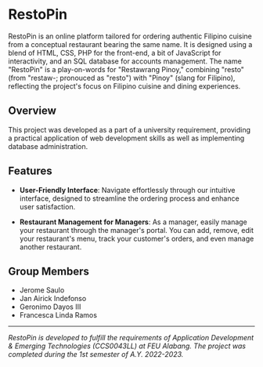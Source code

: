 # RestoPin

RestoPin is an online platform tailored for ordering authentic Filipino cuisine from a conceptual restaurant bearing the same name. It is designed using a blend of HTML, CSS, PHP for the front-end, a bit of JavaScript for interactivity, and an SQL database for accounts management. The name "RestoPin" is a play-on-words for "Restawrang Pinoy," combining "resto" (from "restaw-; pronouced as "resto") with "Pinoy" (slang for Filipino), reflecting the project's focus on Filipino cuisine and dining experiences.

## Overview

This project was developed as a part of a university requirement, providing a practical application of web development skills as well as implementing database administration.

## Features

- **User-Friendly Interface**: Navigate effortlessly through our intuitive interface, designed to streamline the ordering process and enhance user satisfaction.
  
- **Restaurant Management for Managers**: As a manager, easily manage your restaurant through the manager's portal. You can add, remove, edit your restaurant's menu, track your customer's orders, and even manage another restaurant.

## Group Members

- Jerome Saulo
- Jan Airick Indefonso
- Geronimo Dayos III
- Francesca Linda Ramos

---

*RestoPin is developed to fulfill the requirements of Application Development & Emerging Technologies (CCS0043LL) at FEU Alabang. The project was completed during the 1st semester of A.Y. 2022-2023.*
